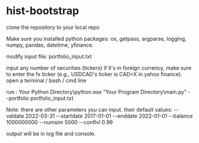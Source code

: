 # hist-bootstrap
clone the repository to your local repo

Make sure you installed python packages: os, getpass, argparse, logging, numpy, pandas, datetime, yfinance.

modify input file: portfolio_input.txt

input any number of securities (tickers)
if it's in foreign currency, make sure to enter the fx ticker (e.g., USDCAD's ticker is CAD=X in yahoo finance).
open a terminal / bash / cmd line

run : Your Python Directory\python.exe "Your Program Directory\main.py" --portfolio portfolio_input.txt

Note: there are other parameters you can input. their default values: --valdate 2022-03-31 --startdate 2017-01-01 --enddate 2022-01-01 --balance 1000000000 --numsim 5000 --conflvl 0.99

output will be in log file and console.
